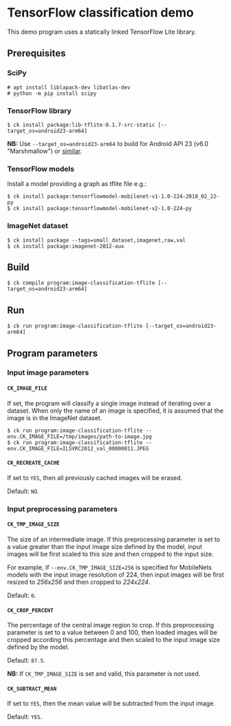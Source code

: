 # TensorFlow classification demo

This demo program uses a statically linked TensorFlow Lite library.

## Prerequisites

### SciPy

```
# apt install liblapack-dev libatlas-dev
# python -m pip install scipy
```

### TensorFlow library

```
$ ck install package:lib-tflite-0.1.7-src-static [--target_os=android23-arm64]
```

**NB:** Use `--target_os=android23-arm64` to build for Android API 23 (v6.0 "Marshmallow")
or [similar](https://source.android.com/setup/start/build-numbers).

### TensorFlow models

Install a model providing a graph as tflite file e.g.:

```
$ ck install package:tensorflowmodel-mobilenet-v1-1.0-224-2018_02_22-py
$ ck install package:tensorflowmodel-mobilenet-v2-1.0-224-py
```

### ImageNet dataset

```
$ ck install package --tags=small_dataset,imagenet,raw,val
$ ck install package:imagenet-2012-aux 
```

## Build

```
$ ck compile program:image-classification-tflite [--target_os=android23-arm64]
```

## Run

```
$ ck run program:image-classification-tflite [--target_os=android23-arm64]
```

## Program parameters

### Input image parameters

#### `CK_IMAGE_FILE`

If set, the program will classify a single image instead of iterating over a
dataset. When only the name of an image is specified, it is assumed that the
image is in the ImageNet dataset.

```
$ ck run program:image-classification-tflite --env.CK_IMAGE_FILE=/tmp/images/path-to-image.jpg
$ ck run program:image-classification-tflite --env.CK_IMAGE_FILE=ILSVRC2012_val_00000011.JPEG
```

#### `CK_RECREATE_CACHE`
If set to `YES`, then all previously cached images will be erased.

Default: `NO`.

### Input preprocessing parameters

#### `CK_TMP_IMAGE_SIZE`

The size of an intermediate image. If this preprocessing parameter is set to a
value greater than the input image size defined by the model, input images
will be first scaled to this size and then cropped to the input size.

For example, if `--env.CK_TMP_IMAGE_SIZE=256` is specified for MobileNets
models with the input image resolution of 224, then input images will be first
resized to *256x256* and then cropped to *224x224*.

Default: `0`.

#### `CK_CROP_PERCENT`

The percentage of the central image region to crop. If this preprocessing
parameter is set to a value between 0 and 100, then loaded images will be
cropped according this percentage and then scaled to the input image size
defined by the model.

Default: `87.5`.

**NB:** If `CK_TMP_IMAGE_SIZE` is set and valid, this parameter is not used.

#### `CK_SUBTRACT_MEAN`

If set to `YES`, then the mean value will be subtracted from the input image.

Default: `YES`.
